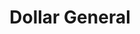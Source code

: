 ---
title: "Dollar General"
url: /russellville/dollar-general-east-main-street/
shop: variety store
---